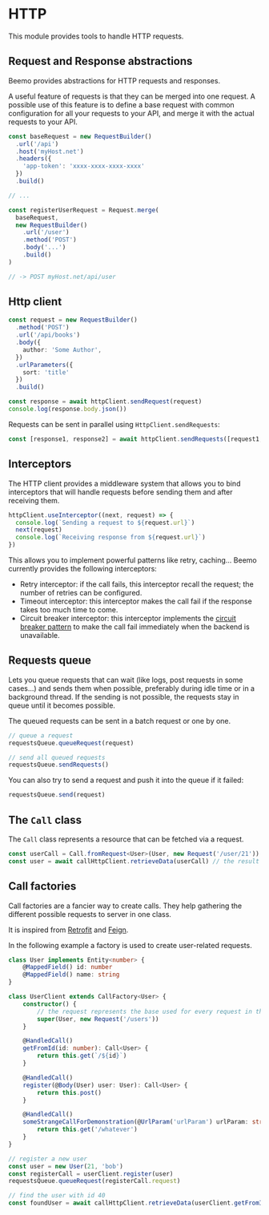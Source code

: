 # HTTP

This module provides tools to handle HTTP requests.

## Request and Response abstractions

Beemo provides abstractions for HTTP requests and responses.

A useful feature of requests is that they can be merged into one request.
A possible use of this feature is to define a base request with common configuration for all your requests to your API, and merge it with the actual requests to your API.

```ts
const baseRequest = new RequestBuilder()
  .url('/api')
  .host('myHost.net')
  .headers({
    'app-token': 'xxxx-xxxx-xxxx-xxxx'
  })
  .build()

// ...

const registerUserRequest = Request.merge(
  baseRequest,
  new RequestBuilder()
    .url('/user')
    .method('POST')
    .body('...')
    .build()
)

// -> POST myHost.net/api/user
```

## Http client

```ts
const request = new RequestBuilder()
  .method('POST')
  .url('/api/books')
  .body({
    author: 'Some Author',
  })
  .urlParameters({
    sort: 'title'
  })
  .build()

const response = await httpClient.sendRequest(request)
console.log(response.body.json())
```

Requests can be sent in parallel using `HttpClient.sendRequests`:

```ts
const [response1, response2] = await httpClient.sendRequests([request1, request2])
```

## Interceptors

The HTTP client provides a middleware system that allows you to bind interceptors that will handle requests before sending them and after receiving them.

```ts
httpClient.useInterceptor((next, request) => {
  console.log(`Sending a request to ${request.url}`)
  next(request)
  console.log(`Receiving response from ${request.url}`)
})
```

This allows you to implement powerful patterns like retry, caching... Beemo currently provides the following interceptors:

- Retry interceptor: if the call fails, this interceptor recall the request; the number of retries can be configured.
- Timeout interceptor: this interceptor makes the call fail if the response takes too much time to come.
- Circuit breaker interceptor: this interceptor implements the [circuit breaker pattern](https://martinfowler.com/bliki/CircuitBreaker.html) to make the call fail immediately when the backend is unavailable.

## Requests queue

Lets you queue requests that can wait (like logs, post requests in some cases...) and sends them when possible,
preferably during idle time or in a background thread. If the sending is not possible, the requests stay in queue until it becomes possible.

The queued requests can be sent in a batch request or one by one.

```ts
// queue a request
requestsQueue.queueRequest(request)

// send all queued requests
requestsQueue.sendRequests()
```

You can also try to send a request and push it into the queue if it failed:

```ts
requestsQueue.send(request)
```

## The `Call` class

The `Call` class represents a resource that can be fetched via a request.

```ts
const userCall = Call.fromRequest<User>(User, new Request('/user/21'))
const user = await callHttpClient.retrieveData(userCall) // the result is parsed and serialized to a User instance
```

## Call factories

Call factories are a fancier way to create calls.
They help gathering the different possible requests to server in one class.

It is inspired from [Retrofit](http://square.github.io/retrofit/) and [Feign](https://cloud.spring.io/spring-cloud-netflix/multi/multi_spring-cloud-feign.html).

In the following example a factory is used to create user-related requests.

```ts
class User implements Entity<number> {
    @MappedField() id: number
    @MappedField() name: string
}

class UserClient extends CallFactory<User> {
    constructor() {
        // the request represents the base used for every request in this class
        super(User, new Request('/users'))
    }

    @HandledCall()
    getFromId(id: number): Call<User> {
        return this.get(`/${id}`)
    }

    @HandledCall()
    register(@Body(User) user: User): Call<User> {
        return this.post()
    }

    @HandledCall()
    someStrangeCallForDemonstration(@UrlParam('urlParam') urlParam: string, @Header('headerParam') headerParam: string): Call<User> {
        return this.get('/whatever')
    }
}

// register a new user
const user = new User(21, 'bob')
const registerCall = userClient.register(user)
requestsQueue.queueRequest(registerCall.request)

// find the user with id 40
const foundUser = await callHttpClient.retrieveData(userClient.getFromId(40))
```
